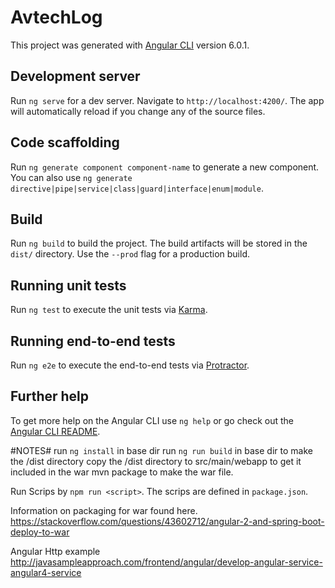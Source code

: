 # AvtechLog

This project was generated with [Angular CLI](https://github.com/angular/angular-cli) version 6.0.1.

## Development server

Run `ng serve` for a dev server. Navigate to `http://localhost:4200/`. The app will automatically reload if you change any of the source files.

## Code scaffolding

Run `ng generate component component-name` to generate a new component. You can also use `ng generate directive|pipe|service|class|guard|interface|enum|module`.

## Build

Run `ng build` to build the project. The build artifacts will be stored in the `dist/` directory. Use the `--prod` flag for a production build.

## Running unit tests

Run `ng test` to execute the unit tests via [Karma](https://karma-runner.github.io).

## Running end-to-end tests

Run `ng e2e` to execute the end-to-end tests via [Protractor](http://www.protractortest.org/).

## Further help

To get more help on the Angular CLI use `ng help` or go check out the [Angular CLI README](https://github.com/angular/angular-cli/blob/master/README.md).


#NOTES#
run `ng install` in base dir
run `ng run build` in base dir to make the /dist directory
copy the /dist directory to src/main/webapp to get it included in the war
mvn package to make the war file.

Run Scrips by `npm run <script>`. The scrips are defined in `package.json`.

Information on packaging for war found here. 
https://stackoverflow.com/questions/43602712/angular-2-and-spring-boot-deploy-to-war

Angular Http example
http://javasampleapproach.com/frontend/angular/develop-angular-service-angular4-service
